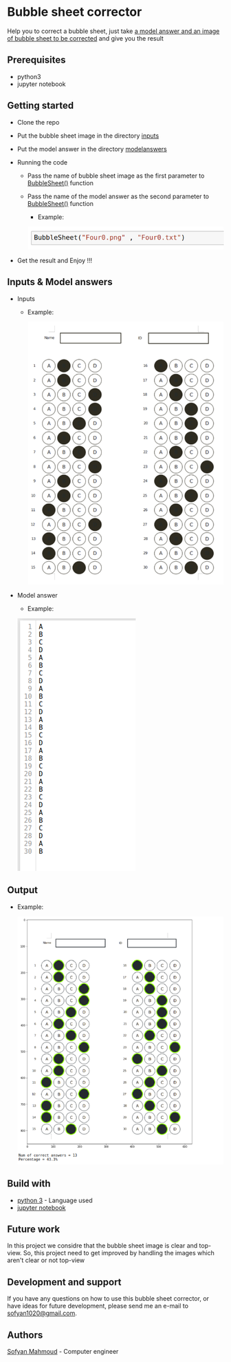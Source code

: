 # Bubble sheet corrector
Help you to correct a bubble sheet, just take <ins>a model answer and an image of bubble sheet to be corrected</ins>
and give you the result

## Prerequisites 
* python3
* jupyter notebook

## Getting started 
* Clone the repo 
* Put the bubble sheet image in the directory <ins>inputs</ins>
* Put the model answer in the directory <ins>modelanswers</ins>
* Running the code 
    * Pass the name of bubble sheet image as the first parameter to <ins>BubbleSheet()</ins> function
    * Pass the name of the model answer as the second parameter to <ins>BubbleSheet()</ins> function
        * Example: 

        ![BubbleSheet() function](https://github.com/sofyanmahmoud0000/BSCorrector/blob/master/BubbleSheet.png)

* Get the result and Enjoy !!!

## Inputs & Model answers 
* Inputs 
    * Example:

        ![Bubble sheet to be corrected](https://github.com/sofyanmahmoud0000/BSCorrector/blob/master/Input.png)
    
* Model answer 
    * Example:

    ![Model answer](https://github.com/sofyanmahmoud0000/BSCorrector/blob/master/ModelAnswer.png)
    
## Output
* Example:

    ![Output](https://github.com/sofyanmahmoud0000/BSCorrector/blob/master/Output.png)

## Build with 
* [python 3](https://www.python.org/download/releases/3.0/) - Language used
* [jupyter notebook](https://jupyter.org/)

## Future work
In this project we considre that the bubble sheet image is clear and top-view.
So, this project need to get improved by handling the images which aren't clear or not top-view 

## Development and support 
If you have any questions on how to use this bubble sheet corrector, or have ideas for future development, please send me an e-mail to sofyan1020@gmail.com.

## Authors 
[Sofyan Mahmoud](https://github.com/sofyanmahmoud0000) - Computer engineer

